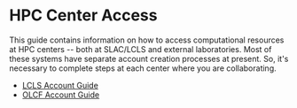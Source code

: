 # HPC Center Access

This guide contains information on how to access computational
resources at HPC centers -- both at SLAC/LCLS and external laboratories.
Most of these systems have separate account creation processes
at present.  So, it's necessary to complete steps at each
center where you are collaborating.

* [LCLS Account Guide](account_lcls.md)
* [OLCF Account Guide](account_olcf.md)

